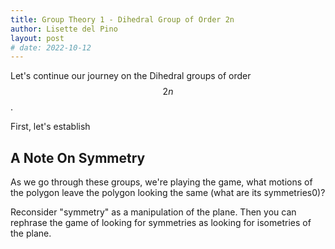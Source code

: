 ```yaml
---
title: Group Theory 1 - Dihedral Group of Order 2n
author: Lisette del Pino
layout: post
# date: 2022-10-12
---
```


<script type="text/javascript" async
  src="https://cdn.mathjax.org/mathjax/latest/MathJax.js?config=TeX-MML-AM_CHTML">
</script>

Let's continue our journey on the Dihedral groups of order $$2n$$.

First, let's establish


## A Note On Symmetry

As we go through these groups, we're playing the game, what motions of the polygon leave the polygon looking the same (what are its symmetries0)?

Reconsider "symmetry" as a manipulation of the plane. Then you can rephrase the game of looking for symmetries as looking for isometries of the plane. 


